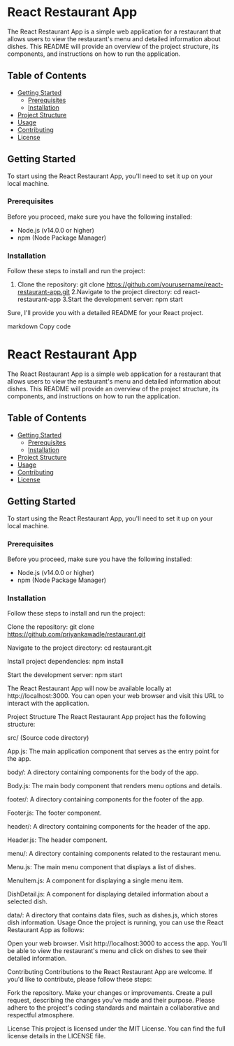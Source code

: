 # React Restaurant App

The React Restaurant App is a simple web application for a restaurant that allows users to view the restaurant's menu and detailed information about dishes. This README will provide an overview of the project structure, its components, and instructions on how to run the application.

## Table of Contents

- [Getting Started](#getting-started)
  - [Prerequisites](#prerequisiates)
  - [Installation](#installation)
- [Project Structure](#project-structure)
- [Usage](#usage)
- [Contributing](#contributing)
- [License](#license)

## Getting Started

To start using the React Restaurant App, you'll need to set it up on your local machine.

### Prerequisites

Before you proceed, make sure you have the following installed:

- Node.js (v14.0.0 or higher)
- npm (Node Package Manager)

### Installation

Follow these steps to install and run the project:

1. Clone the repository:
   git clone https://github.com/yourusername/react-restaurant-app.git
2.Navigate to the project directory:
cd react-restaurant-app
3.Start the development server:
npm start


Sure, I'll provide you with a detailed README for your React project.

markdown
Copy code
# React Restaurant App

The React Restaurant App is a simple web application for a restaurant that allows users to view the restaurant's menu and detailed information about dishes. This README will provide an overview of the project structure, its components, and instructions on how to run the application.

## Table of Contents

- [Getting Started](#getting-started)
  - [Prerequisites](#prerequisites)
  - [Installation](#installation)
- [Project Structure](#project-structure)
- [Usage](#usage)
- [Contributing](#contributing)
- [License](#license)

## Getting Started

To start using the React Restaurant App, you'll need to set it up on your local machine.

### Prerequisites

Before you proceed, make sure you have the following installed:

- Node.js (v14.0.0 or higher)
- npm (Node Package Manager)

### Installation

Follow these steps to install and run the project:

 Clone the repository:
   git clone https://github.com/priyankawadle/restaurant.git

Navigate to the project directory:
cd restaurant.git

Install project dependencies:
npm install

Start the development server:
npm start

The React Restaurant App will now be available locally at http://localhost:3000. You can open your web browser and visit this URL to interact with the application.

Project Structure
The React Restaurant App project has the following structure:

src/ (Source code directory)

App.js: The main application component that serves as the entry point for the app.

body/: A directory containing components for the body of the app.

Body.js: The main body component that renders menu options and details.

footer/: A directory containing components for the footer of the app.

Footer.js: The footer component.

header/: A directory containing components for the header of the app.

Header.js: The header component.

menu/: A directory containing components related to the restaurant menu.

Menu.js: The main menu component that displays a list of dishes.

MenuItem.js: A component for displaying a single menu item.

DishDetail.js: A component for displaying detailed information about a selected dish.

data/: A directory that contains data files, such as dishes.js, which stores dish information.
Usage
Once the project is running, you can use the React Restaurant App as follows:

Open your web browser.
Visit http://localhost:3000 to access the app.
You'll be able to view the restaurant's menu and click on dishes to see their detailed information.

Contributing
Contributions to the React Restaurant App are welcome. If you'd like to contribute, please follow these steps:

Fork the repository.
Make your changes or improvements.
Create a pull request, describing the changes you've made and their purpose.
Please adhere to the project's coding standards and maintain a collaborative and respectful atmosphere.

License
This project is licensed under the MIT License. You can find the full license details in the LICENSE file.


